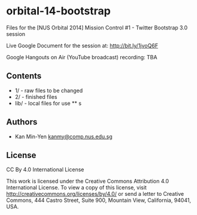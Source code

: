 orbital-14-bootstrap
====================

Files for the [NUS Orbital 2014] Mission Control #1 - Twitter Bootstrap 3.0 session

Live Google Document for the session at: http://bit.ly/1jvoQ6F 

Google Hangouts on Air (YouTube broadcast) recording: TBA

## Contents

* 1/ - raw files to be changed
* 2/ - finished files
* lib/ - local files for use
** s

## Authors

* Kan Min-Yen <kanmy@comp.nus.edu.sg>

## License

CC By 4.0 International License

This work is licensed under the Creative Commons Attribution 4.0 International License. To view a copy of this license, visit http://creativecommons.org/licenses/by/4.0/ or send a letter to Creative Commons, 444 Castro Street, Suite 900, Mountain View, California, 94041, USA.